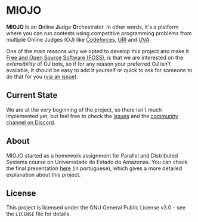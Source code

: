 # MIOJO

**MIOJO** **I**s an **O**nline **J**udge **O**rchestrator. In other words, it's a platform where you can run contests using competitive programming problems from multiple Online Judges (OJ) like [Codeforces](https://codeforces.com), [URI](https://www.urionlinejudge.com.br/) and [UVA](https://uva.onlinejudge.org).

One of the main reasons why we opted to develop this project and make it [Free and Open Source Software (FOSS)](https://en.wikipedia.org/wiki/Free_and_open-source_software), is that we are interested on the _extensibility_ of OJ bots, so if for any reason your preferred OJ isn't available, it should be easy to add it yourself or quick to ask for someone to do that for you ([via an issue](https://github.com/m1ojo/miojo/issues)).

## Current State

We are at the very beginning of the project, so there isn't much implemented yet, but feel free to check the [issues](https://github.com/m1ojo/miojo/issues) and the [community channel on Discord](https://discord.gg/Bw6WeZc).

## About

MIOJO started as a homework assignment for Parallel and Distributed Systems course on Universidade do Estado do Amazonas. You can check the final presentation [here](https://docs.google.com/presentation/d/1jl-1IGpdKm-yV8_41RVrdHwNT4MX7BNrI6Xl1aTHJtM/edit?usp=sharing) (in portuguese), which gives a more detailed explanation about this project.

## License

This project is licensed under the GNU General Public License v3.0 - see the `LICENSE` file for details.
